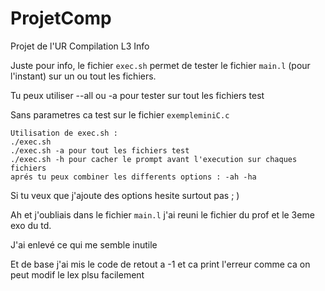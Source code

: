 # ProjetComp

Projet de l'UR Compilation L3 Info

Juste pour info, le fichier `exec.sh` permet de tester le fichier `main.l` (pour l'instant) sur un ou tout les fichiers.

Tu peux utiliser --all ou -a pour tester sur tout les fichiers test

Sans parametres ca test sur le fichier `exempleminiC.c`

```
Utilisation de exec.sh :
./exec.sh
./exec.sh -a pour tout les fichiers test
./exec.sh -h pour cacher le prompt avant l'execution sur chaques fichiers
aprés tu peux combiner les differents options : -ah -ha
```

Si tu veux que j'ajoute des options hesite surtout pas ; )

Ah et j'oubliais dans le fichier `main.l` j'ai reuni le fichier du prof et le 3eme exo du td.

J'ai enlevé ce qui me semble inutile

Et de base j'ai mis le code de retout a -1 et ca print l'erreur comme ca on peut modif le lex plsu facilement